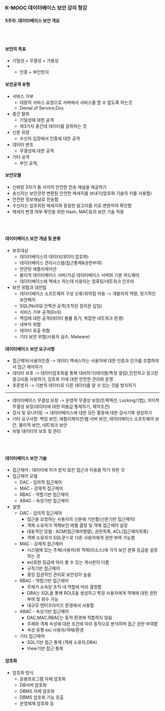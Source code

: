 ### K-MOOC 데이터베이스 보안 강의 청강
#### 5주차. 데이터베이스 보안 개요

<br>
<br>

#### 보안의 목표
* 기밀성 + 무결성 + 가용성
* + 인증 + 부인방지

#### 보안공격 유형
* 서비스 거부
  * 대량의 서비스 요청으로 서버에서 서비스를 할 수 없도록 하는것
  * Denial of Service;Dos
* 중간 탈취
  * 기밀성에 대한 공격
  * 제3가자 중간데 데이터를 갈취하는 것
* 신분 위장
  * 수신자 입장에서 인증에 대한 공격
* 데이터 변조
  * 무결성에 대한 공격
* 기타 공격
  * 부인 공격,
#### 보안모델
* 신뢰된 3자가 둘 사이의 안전한 전송 채널을 제공하기
* 송신자는 보안관련 변환된 안전한 메세지를 보내기(암호화 기술의 키를 사용함)
* 안전한 정보채널로 전송함
* 수신자는 암호회된 메세지와 동일한 알고리즘 키로 변환하여 확인함
* 메세지 변경 여부 확인을 위한 Hash, MAC등의 보안 기술 적용

<br>
<br>




#### 데이터베이스 보안 개념 및 분류
* 보호대상
  * 데이터베이스의 데이터(데이터 암호화)
  * 데이터베이스 관리시스템(접근통제&권한부여)
  * 연관된 애플리케이션
  * 물리적 데이터베이스 서버/가상 데이터베이스 서버와 기본 하드웨어
  * 데이터베이스에 액세스 하는데 사용되는 컴퓨팅/네트워크 인프라
* 보안 위협과 대안법
  * 데이터베이스 소프트웨어 구성 오류/취약점 악용 -> 개발자의 역량, 정기적인 보안패치
  * SQL/NoSQl 인젝션 공격(조작된 질의문 삽입)
  * 서비스 거부 공격(DoS)
  * 백업에 대한 공격(데이터 볼륨 증가, 복잡한 네트워크 환경)
  * 내부자 위협
  * 데이터 유출 위협
  * 기타 보안 위협(사용자 실수, Malware)
#### 데이터베이스 보안 요구사항
* 접근제어/사용자인증 -> 데이터 액세스하는 사용자에 대한 인증과 인가를 조합하여서 접근 제어하기
* 데이터 보호 -> 데이터암호화를 통해 대비하기(테이블/특정 컬럽),안전하고 권고된 알고리즘 사용하기, 암호화 키에 대한 안전한 관리와 운영
* 추론방지 -> 기본의 데이터로 다른 데이터를 알 수 있는 것을 방지하기
---
* 데이터베이스 무결성 보장 -> 운영적 무결성 보장(트랙젝션, Locking기법), 의미적 무결성 보장(데이터에 대한 허용값 통제하기, 제약조건)
* 감사 및 모니터링 -> 데이터베이스에 대한 모든 활동에 대한 감사기록 생성하기
* 기타 요구사항: 백업 보안, 애플리케이션/웹 서버 보안, 데이터베이스 소프트웨어 보안, 물리적 보안, 네트워크 보안
* 비밀 데이터의 보호 및 관리



<br>
<br>


#### 데이터베이스 보안 기술
* 접근제어 : 데이터에 허가 받지 않은 접근과 이용을 막기 위한 것
* 접근제어 모델
  * DAC - 임의적 접근제어
  * MAC - 강제적 접근제어
  * RBAC - 역할기반 접근제어
  * ABAC - 속성기반 접근제어
* 설명
  * DAC - 임의적 접근제어
    * 접근을 요청하는 사용자의 신분에 기반함(신분기반 접근제어)
    * 객체 소유자가 객체보안 레벨 결정 및 객체 접근제어 설정
    * 대표적인 모델 : ACM(접근제어행렬), 권한목록, ACL(접근제어목록)
    * 객체 소유자가 SQL문ㅇ로 다른 사용자에게 권한 부여 가능함
  * MAC - 강제적 접근제어
    * 시스템에 있는 주체(사용자)와 객체(리소스)에 각각 보안 분류 등급을 설정하는 것
    * ex)회원 등급에 따라 볼 수 있는 게시판이 다름
    * 규칙기반 접근제어
    * 중앙 집권적인 관리로 보안성이 높음
  * RBAC - 역할기반 접근제어
    * 주체가 소속된 조직 내 역할에 따라 결정함
    * DBA는 SQL을 통해 ROLE을 생성하고 특정 사용자에게 객체에 대한 권한 부여 및 회수 가능
    * 대규모 엔터프라이즈 환경에서 사용함
  * ABAC - 속성기반 접근제어
    * DAC,MAC,RBAC는 동적 환경에 적합하지 않음
    * 주체와 객체 속성에 대한 조건에 따라 동적으로 분석하며 접근 권한 부여함
    * 속성 유형 ex) 사용자/객체/환경
  * 기타 접근제어
    * SQL기반 접근 통제 (객체 소유자,DBA)
    * View기반 접근 통제
#### 암호화
* 암호화 방식
  * 응용프로그램 자체 암호화
  * DB서버 암호화
  * DBMS 자체 암호화
  * DBMS 암호화 기능 호출
  * 운영체제 암호화 등


<br>
<br>
